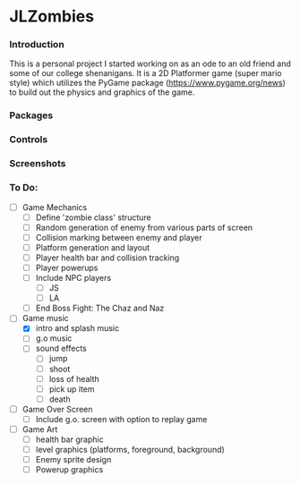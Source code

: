 # JLZombies

### Introduction

This is a personal project I started working on as an ode to an old friend and some of our college shenanigans. It is a 2D Platformer game (super mario style) which utilizes the PyGame package (https://www.pygame.org/news) to build out the physics and graphics of the game.

### Packages

### Controls

### Screenshots

### To Do:
- [ ] Game Mechanics
  - [ ] Define 'zombie class' structure
  - [ ] Random generation of enemy from various parts of screen
  - [ ] Collision marking between enemy and player
  - [ ] Platform generation and layout
  - [ ] Player health bar and collision tracking
  - [ ] Player powerups
  - [ ] Include NPC players
    - [ ] JS
    - [ ] LA
  - [ ] End Boss Fight: The Chaz and Naz

- [ ] Game music
  - [x] intro and splash music
  - [ ] g.o music
  - [ ] sound effects
    - [ ] jump
    - [ ] shoot
    - [ ] loss of health
    - [ ] pick up item
    - [ ] death

- [ ] Game Over Screen
  - [ ] Include g.o. screen with option to replay game

- [ ] Game Art
  - [ ] health bar graphic
  - [ ] level graphics (platforms, foreground, background)
  - [ ] Enemy sprite design
  - [ ] Powerup graphics
